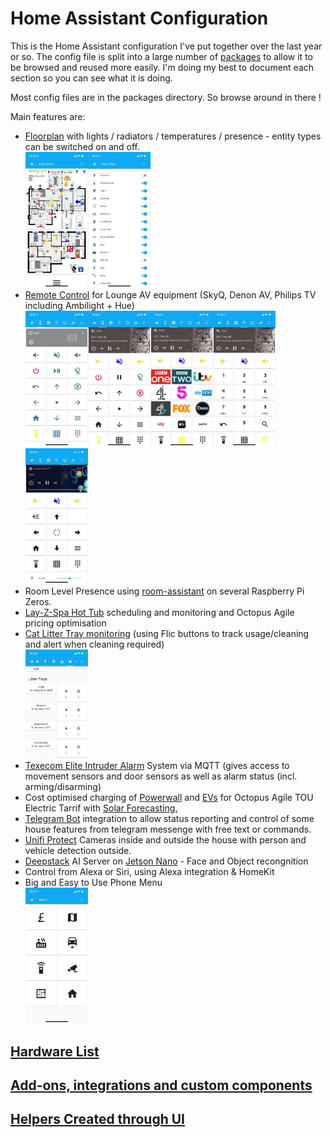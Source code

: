 # Home Assistant Configuration

This is the Home Assistant configuration I've put together over the last year or so.
The config file is split into a large number of [packages](/bruces_homeassistant_config/tree/main/packages) to allow it to be browsed and reused more easily.
I'm doing my best to document each section so you can see what it is doing.

Most config files are in the packages directory.  So browse around in there !

Main features are:

* [Floorplan](lovelace/floorplan/) with lights / radiators / temperatures / presence - entity types can be switched on and off.<br>[<img src="documents/images/floor_plan_all.jpg" width=100>](documents/images/floor_plan_all.jpg)[<img src="documents/images/floorplan_switches.jpg" width=100>](documents/images/floorplan_switches.jpg)
* [Remote Control](/lovelace/lounge-remote/) for Lounge AV equipment (SkyQ, Denon AV, Philips TV including Ambilight + Hue)<br>[<img src="documents/images/lounge_remote_navigation_off.jpg" width=100>](documents/images/lounge_remote_navigation_off.jpg)[<img src="documents/images/lounge_remote_navigation.jpg" width=100>](documents/images/lounge_remote_navigation.jpg)[<img src="documents/images/lounge_remote_channels.jpg" width=100>](documents/images/lounge_remote_channels.jpg)[<img src="documents/images/lounge_remote_numbers.jpg" width=100>](documents/images/lounge_remote_numbers.jpg)[<img src="documents/images/lounge_remote_appletv.jpg" width=100>](documents/images/lounge_remote_appletv.jpg)
* Room Level Presence using [room-assistant](packages/systems/room-assistant/) on several Raspberry Pi Zeros.
* [Lay-Z-Spa Hot Tub](packages/areas/garden/hottub/) scheduling and monitoring and Octopus Agile pricing optimisation
* [Cat Litter Tray monitoring](packages/systems/litter_trays) (using Flic buttons to track usage/cleaning and alert when cleaning required)<br>[<img src="documents/images/litter_trays.jpg" width=100>](documents/images/litter_trays.jpg)
* [Texecom Elite Intruder Alarm](packages/systems/texecom_alarm/) System via MQTT (gives access to movement sensors and door sensors as well as alarm status (incl. arming/disarming)
* Cost optimised charging of [Powerwall](packages/systems/tesla_powerwall) and [EVs](packages/systems/myenergi) for Octopus Agile TOU Electric Tarrif with [Solar Forecasting.](https://solcast.com/)
* [Telegram Bot](packages/systems/telegram/) integration to allow status reporting and control of some house features from telegram messenge with free text or commands.
* [Unifi Protect](packages/systems/unifi-protect/) Cameras inside and outside the house with person and vehicle detection outside.
* [Deepstack](https://deepstack.cc/) AI Server on [Jetson Nano](https://developer.nvidia.com/embedded/jetson-nano-developer-kit) - Face and Object recongnition
* Control from Alexa or Siri, using Alexa integration & HomeKit
* Big and Easy to Use Phone Menu<br><img src="documents/images/phone_menu.jpg" width=100>
## [Hardware List](documents/hardwareList.md)
## [Add-ons, integrations and custom components](documents/HA_integrations_and_addons.md)
## [Helpers Created through UI](documents/helpers.md)

